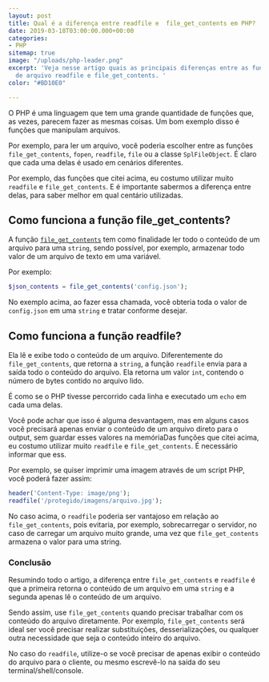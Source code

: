 ```yaml
---
layout: post
title: Qual é a diferença entre readfile e  file_get_contents em PHP?
date: 2019-03-18T03:00:00.000+00:00
categories:
- PHP
sitemap: true
image: "/uploads/php-leader.png"
excerpt: 'Veja nesse artigo quais as principais diferenças entre as funções de leitura
  de arquivo readfile e file_get_contents. '
color: "#BD10E0"

---
```

O PHP é uma linguagem que tem uma grande quantidade de funções que, as vezes, parecem fazer as mesmas coisas. Um bom exemplo disso é funções que manipulam  arquivos.

Por exemplo, para ler um arquivo, você poderia escolher entre as funções `file_get_contents`, `fopen`, `readfile`, `file` ou a classe `SplFileObject`. É claro que cada uma delas é usado em cenários diferentes.

Por exemplo, das funções que citei acima, eu costumo utilizar muito `readfile` e `file_get_contents`. E é importante sabermos a diferença entre delas, para saber melhor em qual centário utilizadas.

## Como funciona a função file_get_contents?

A função [`file_get_contents`](http://php.net/manual/pt_BR/function.file-get-contents.php) tem como finalidade ler todo o conteúdo de um arquivo para uma `string`, sendo possível, por exemplo, armazenar todo valor de um arquivo de texto em uma variável.

Por exemplo:

```php
$json_contents = file_get_contents('config.json');
```

No exemplo acima, ao fazer essa chamada, você obteria toda o valor de `config.json` em uma `string` e tratar conforme desejar.

## Como funciona a função readfile?

Ela lê e exibe todo o conteúdo de um arquivo. Diferentemente do `file_get_contents`, que retorna a `string`, a função `readfile` envia para a saída todo o conteúdo do arquivo. Ela retorna um valor `int`, contendo o número de bytes contido no arquivo lido.

É como se o PHP tivesse percorrido cada linha e executado um `echo` em cada uma delas.

Você pode achar que isso é alguma desvantagem, mas em alguns casos você precisará apenas enviar o conteúdo de um arquivo direto para o output, sem guardar esses valores na memóriaDas funções que citei acima, eu costumo utilizar muito `readfile` e `file_get_contents`. É necessário informar que ess.

Por exemplo, se quiser imprimir uma imagem através de um script PHP, você poderá fazer assim:

```php
header('Content-Type: image/png');     
readfile('/protegido/imagens/arquivo.jpg');
```

No caso acima, o `readfile` poderia ser vantajoso em relação ao `file_get_contents`, pois evitaria, por exemplo, sobrecarregar o servidor, no caso de carregar um arquivo muito grande, uma vez que `file_get_contents` armazena o valor para uma string.

### Conclusão

Resumindo todo o artigo, a diferença entre `file_get_contents` e `readfile` é que a primeira retorna o conteúdo de um arquivo em uma `string` e a segunda apenas lê o conteúdo de um arquivo.

Sendo assim, use `file_get_contents` quando precisar trabalhar com os conteúdo do arquivo diretamente. Por exemplo, `file_get_contents` será ideal ser você precisar realizar substituições, desserializações, ou qualquer outra necessidade que seja o conteúdo inteiro do arquivo.

No caso do `readfile`, utilize-o se você precisar de apenas exibir o conteúdo do arquivo para o cliente, ou mesmo escrevê-lo na saída do seu terminal/shell/console.